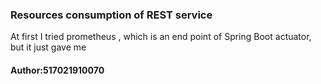 ### Resources consumption of REST service
At first I tried prometheus , which is an end point of Spring Boot actuator, but 
it just gave me 

#### Author:517021910070